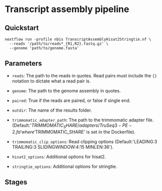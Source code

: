 # Transcript assembly pipeline

## Quickstart

```
nextflow run -profile nbis TranscriptAssemblyHisat2Stringtie.nf \
  --reads '/path/to/reads*_{R1,R2}.fastq.gz' \
  --genome 'path/to/genome.fasta'
```

## Parameters

* `reads`: The path to the reads in quotes. Read pairs must include the `{}` notation to dictate what a read pair is.
* `genome`: The path to the genome assembly in quotes.
* `paired`: True if the reads are paired, or false if single end.
* `outdir`: The name of the results folder.

* `trimmomatic_adapter_path`: The path to the trimmomatic adapter file. (Default:'$TRIMMOMATIC_SHARE/adapters/TruSeq3-PE-2.fa' 
where '$TRIMMOMATIC_SHARE' is set in the Dockerfile).
* `trimmomatic_clip_options`: Read clipping options (Default:'LEADING:3 TRAILING:3 SLIDINGWINDOW:4:15 MINLEN:36').

* `hisat2_options`: Additional options for hisat2.

* `stringtie_options`: Additional options for stringtie.

## Stages


